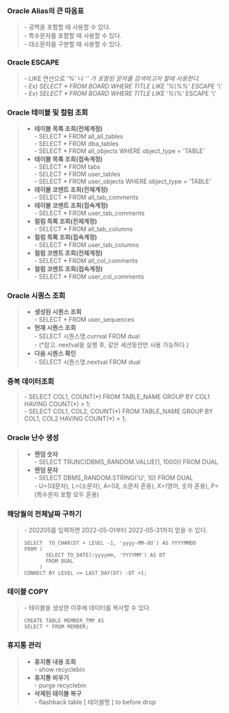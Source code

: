 ### Oracle Alias의 큰 따옴표 
> \- 공백을 포함할 때 사용할 수 있다.   
> \- 특수문자를 포함할 때 사용할 수 있다.   
> \- 대소문자를 구분할 때 사용할 수 있다.   



### Oracle ESCAPE
> \- LIKE 연산으로 '%' 나 '_' 가 포함된 문자를 검색하고자 할때 사용한다.   
> \- Ex) SELECT * FROM BOARD WHERE TITLE LIKE '%\\%%' ESCAPE '\\'   
> \- Ex) SELECT * FROM BOARD WHERE TITLE LIKE '%\\_%' ESCAPE '\\'   



### Oracle 테이블 및 컬럼 조회
> - **테이블 목록 조회(전체계정)**   
>   \- SELECT * FROM all_all_tables   
>   \- SELECT * FROM dba_tables   
>   \- SELECT * FROM all_objects WHERE object_type = 'TABLE'   
> - **테이블 목록 조회(접속계정)**   
>   \- SELECT * FROM tabs   
>   \- SELECT * FROM user_tables   
>   \- SELECT * FROM user_objects WHERE object_type = 'TABLE'   
> - **테이블 코멘트 조회(전체계정)**   
>   \- SELECT * FROM all_tab_comments   
> - **테이블 코멘트 조회(접속계정)**   
>   \- SELECT * FROM user_tab_comments   
> - **컬럼 목록 조회(전체계정)**   
>   \- SELECT * FROM all_tab_columns   
> - **컬럼 목록 조회(접속계정)**   
>   \- SELECT * FROM user_tab_columns   
> - **컬럼 코멘트 조회(전체계정)**   
>   \- SELECT * FROM all_col_comments   
> - **컬럼 코멘트 조회(접속계정)**   
>   \- SELECT * FROM user_col_comments   



### Oracle 시퀀스 조회
> - **생성된 시퀀스 조회**   
>   \- SELECT * FROM user_sequences   
> - **현재 시퀀스 조회**   
>   \- SELECT 시퀀스명.currval FROM dual   
>   \- (*참고. nextval을 실행 후, 같은 세션동안만 사용 가능하다.)   
> - **다음 시퀀스 확인**   
>   \- SELECT 시퀀스명.nextval FROM dual   



### 중복 데이터조회
> \- SELECT COL1, COUNT(\*) FROM TABLE_NAME GROUP BY COL1 HAVING COUNT(\*) > 1;   
> \- SELECT COL1, COL2, COUNT(\*) FROM TABLE_NAME GROUP BY COL1, COL2 HAVING COUNT(\*) > 1;   



### Oracle 난수 생성
> - **랜덤 숫자**   
>   \- SELECT TRUNC(DBMS_RANDOM.VALUE(1, 1000)) FROM DUAL      
> - **랜덤 문자**   
>   \- SELECT DBMS_RANDOM.STRING('U', 10) FROM DUAL   
>   \- U=(대문자), L=(소문자), A=(대, 소문자 혼용), X=(영어, 숫자 혼용), P=(특수문자 포함 모두 혼용)   



### 해당월의 전체날짜 구하기
>   \- 202205를 입력하면 2022-05-01부터 2022-05-31까지 얻을 수 있다.   
> ```
> SELECT  TO_CHAR(DT + LEVEL -1, 'yyyy-MM-dd') AS YYYYMMDD
> FROM (
>        SELECT TO_DATE(:yyyymm, 'YYYYMM') AS DT 
>        FROM DUAL
>      )
> CONNECT BY LEVEL <= LAST_DAY(DT) -DT +1;
> ```



### 테이블 COPY
>   \- 테이블을 생성한 이후에 데이터를 복사할 수 있다.   
> ```
> CREATE TABLE MEMBER_TMP AS
> SELECT * FROM MEMBER;
> ```



### 휴지통 관리
> - **휴지통 내용 조회**   
>   \- show recyclebin   
> - **휴지통 비우기**   
>   \- purge recyclebin   
> - **삭제된 테이블 복구**   
>   \- flashback table [ 테이블명 ] to before drop   
